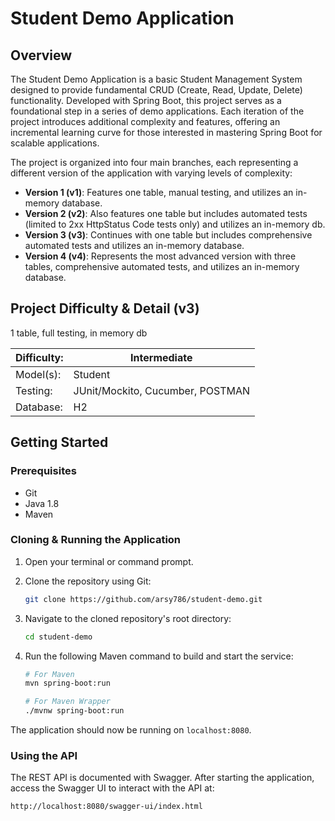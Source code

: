 # Student Demo Application

## Overview

The Student Demo Application is a basic Student Management System designed to provide fundamental CRUD (Create, Read, Update, Delete) functionality. Developed with Spring Boot, this project serves as a foundational step in a series of demo applications. Each iteration of the project introduces additional complexity and features, offering an incremental learning curve for those interested in mastering Spring Boot for scalable applications.

The project is organized into four main branches, each representing a different version of the application with varying levels of complexity:

- **Version 1 (v1)**: Features one table, manual testing, and utilizes an in-memory database.
- **Version 2 (v2)**: Also features one table but includes automated tests (limited to 2xx HttpStatus Code tests only) and utilizes an in-memory db.
- **Version 3 (v3)**: Continues with one table but includes comprehensive automated tests and utilizes an in-memory database.
- **Version 4 (v4)**: Represents the most advanced version with three tables, comprehensive automated tests, and utilizes an in-memory database.

## Project Difficulty & Detail (v3)

1 table, full testing, in memory db

| Difficulty: | Intermediate                     |
| ----------- | -------------------------------- |
| Model(s):   | Student                          |
| Testing:    | JUnit/Mockito, Cucumber, POSTMAN |
| Database:   | H2                               |

## Getting Started

### Prerequisites

- Git
- Java 1.8
- Maven

### Cloning & Running the Application

1.  Open your terminal or command prompt.

2.  Clone the repository using Git:

    ```bash
    git clone https://github.com/arsy786/student-demo.git
    ```

3.  Navigate to the cloned repository's root directory:

    ```bash
    cd student-demo
    ```

4.  Run the following Maven command to build and start the service:

    ```bash
    # For Maven
    mvn spring-boot:run

    # For Maven Wrapper
    ./mvnw spring-boot:run
    ```

The application should now be running on `localhost:8080`.

### Using the API

The REST API is documented with Swagger. After starting the application, access the Swagger UI to interact with the API at:

```bash
http://localhost:8080/swagger-ui/index.html
```
